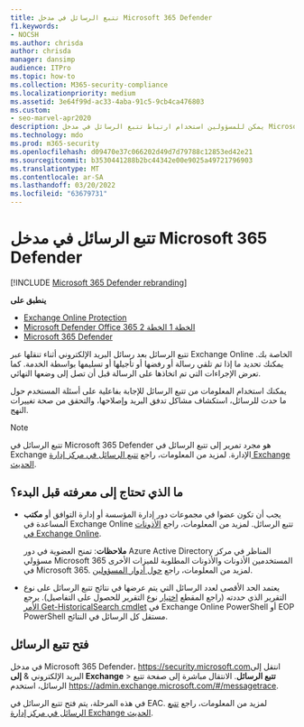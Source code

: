 ```yaml
---
title: تتبع الرسائل في مدخل Microsoft 365 Defender
f1.keywords:
- NOCSH
ms.author: chrisda
author: chrisda
manager: dansimp
audience: ITPro
ms.topic: how-to
ms.collection: M365-security-compliance
ms.localizationpriority: medium
ms.assetid: 3e64f99d-ac33-4aba-91c5-9cb4ca476803
ms.custom:
- seo-marvel-apr2020
description: يمكن للمسؤولين استخدام ارتباط تتبع الرسائل في مدخل Microsoft 365 Defender لمعرفة ما حدث للرسائل.
ms.technology: mdo
ms.prod: m365-security
ms.openlocfilehash: d09470e37c066202d49d7d79788c12853ed42e21
ms.sourcegitcommit: b3530441288b2bc44342e00e9025a49721796903
ms.translationtype: MT
ms.contentlocale: ar-SA
ms.lasthandoff: 03/20/2022
ms.locfileid: "63679731"
---
```

# <a name="message-trace-in-the-microsoft-365-defender-portal"></a>تتبع الرسائل في مدخل Microsoft 365 Defender

[!INCLUDE [Microsoft 365 Defender rebranding](../includes/microsoft-defender-for-office.md)]

**ينطبق على**
- [Exchange Online Protection](exchange-online-protection-overview.md)
- [Microsoft Defender Office 365 الخطة 1 الخطة 2](defender-for-office-365.md)
- [Microsoft 365 Defender](../defender/microsoft-365-defender.md)

تتبع الرسائل بعد رسائل البريد الإلكتروني أثناء تنقلها عبر Exchange Online الخاصة بك. يمكنك تحديد ما إذا تم تلقي رسالة أو رفضها أو تأجيلها أو تسليمها بواسطة الخدمة. كما تعرض الإجراءات التي تم اتخاذها على الرسالة قبل أن تصل إلى وضعها النهائي.

يمكنك استخدام المعلومات من تتبع الرسائل للإجابة بفاعلية على أسئلة المستخدم حول ما حدث للرسائل، استكشاف مشاكل تدفق البريد وإصلاحها، والتحقق من صحة تغييرات النهج.

> [!NOTE]
> تتبع الرسائل في Microsoft 365 Defender هو مجرد تمرير إلى تتبع الرسائل في Exchange الإدارة. لمزيد من المعلومات، راجع [تتبع الرسائل في مركز إدارة Exchange الحديث](/exchange/monitoring/trace-an-email-message/message-trace-modern-eac).

## <a name="what-do-you-need-to-know-before-you-begin"></a>ما الذي تحتاج إلى معرفته قبل البدء؟

- يجب أن تكون عضوا في مجموعات دور إدارة المؤسسة أو إدارة  التوافق أو **مكتب** المساعدة في Exchange Online تتبع الرسائل. لمزيد من المعلومات، راجع [الأذونات في Exchange Online](/exchange/permissions-exo/permissions-exo).

  **ملاحظات**: تمنح العضوية في دور Azure Active Directory المناظر في مركز مسؤولي Microsoft 365 المستخدمين الأذونات والأذونات المطلوبة للميزات الأخرى في Microsoft 365. لمزيد من المعلومات، راجع [حول أدوار المسؤولين](../../admin/add-users/about-admin-roles.md).

- يعتمد الحد الأقصى لعدد الرسائل التي يتم عرضها في نتائج تتبع الرسائل على نوع التقرير الذي حددته (راجع المقطع [اختيار](/exchange/monitoring/trace-an-email-message/message-trace-modern-eac#choose-report-type) نوع التقرير للحصول على التفاصيل). يرجع [الأمر Get-HistoricalSearch cmdlet](/powershell/module/exchange/get-historicalsearch) في Exchange Online PowerShell أو EOP PowerShell مستقل كل الرسائل في النتائج.

## <a name="open-message-trace"></a>فتح تتبع الرسائل

في مدخل Microsoft 365 Defender، <https://security.microsoft.com>انتقل إلى البريد الإلكتروني & **إلى Exchange** \> **تتبع الرسائل**. الانتقال مباشرة إلى صفحة تتبع الرسائل، استخدم <https://admin.exchange.microsoft.com/#/messagetrace>.

في هذه المرحلة، يتم فتح تتبع الرسائل في EAC. لمزيد من المعلومات، راجع [تتبع الرسائل في مركز إدارة Exchange الحديث](/exchange/monitoring/trace-an-email-message/message-trace-modern-eac).
